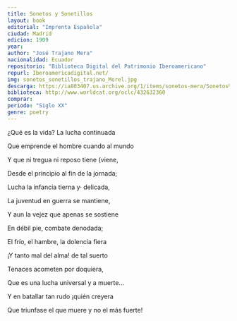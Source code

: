 ```yaml
---
title: Sonetos y Sonetillos
layout: book
editorial: "Imprenta Española"
ciudad: Madrid
edicion: 1909
year:
author: "José Trajano Mera"
nacionalidad: Ecuador
repositorio: "Biblioteca Digital del Patrimonio Iberoamericano"
repurl: Iberoamericadigital.net/
img: sonetos_sonetillos_trajano_Morel.jpg
descarga: https://ia803407.us.archive.org/1/items/sonetos-mera/Sonetos%20-%20Mera.pdf
biblioteca: http://www.worldcat.org/oclc/432632360
comprar: 
periodo: "Siglo XX"
genre: poetry
---
```

 

¿Qué es la vida? La lucha continuada 
 
Que emprende el hombre cuando al mundo 
 
Y que ni tregua ni reposo tiene (viene,
 
Desde el principio al fin de la jornada; 

 
Lucha la infancia tierna y· delicada, 
 
La juventud en guerra se mantiene, 
 
Y aun la vejez que apenas se sostiene 
 
En débil pie, combate denodada;
  
  
El frío, el hambre, la dolencia fiera 
 
¡Y tanto mal del alma! de tal suerto  
 
Tenaces acometen por doquiera, 
 
  
Que es una lucha universal y a muerte...
 
Y en batallar tan rudo ¡quién creyera
 
Que triunfase el que muere y no el más fuerte!
